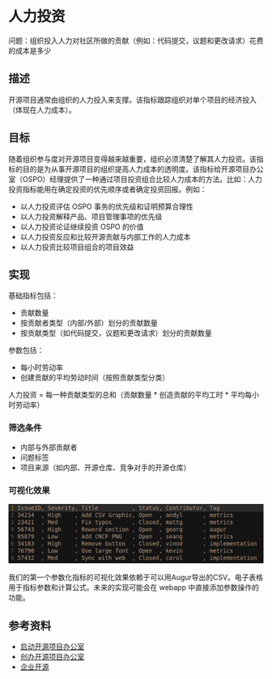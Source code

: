 # 人力投资

问题：组织投入人力对社区所做的贡献（例如：代码提交，议题和更改请求）花费的成本是多少

## 描述

开源项目通常由组织的人力投入来支撑。该指标跟踪组织对单个项目的经济投入（体现在人力成本）。

## 目标

随着组织参与度对开源项目变得越来越重要，组织必须清楚了解其人力投资。该指标的目的是为从事开源项目的组织提高人力成本的透明度。该指标给开源项目办公室（OSPO）经理提供了一种通过项目投资组合比较人力成本的方法。比如：人力投资指标能用在确定投资的优先顺序或者确定投资回报。例如：


  * 以人力投资评估 OSPO 事务的优先级和证明预算合理性
  * 以人力投资解释产品、项目管理事项的优先级
  * 以人力投资论证继续投资 OSPO 的价值
  * 以人力投资反应和比较开源贡献与内部工作的人力成本
  * 以人力投资比较项目组合的项目效益

## 实现

基础指标包括：

- 贡献数量
- 按贡献者类型（内部/外部）划分的贡献数量
- 按贡献类型（如代码提交，议题和更改请求）划分的贡献数量

参数包括：

- 每小时劳动率
- 创建贡献的平均劳动时间（按照贡献类型分类）

人力投资 = 每一种贡献类型的总和（贡献数量 * 创造贡献的平均工时 * 平均每小时劳动率）

### 筛选条件

* 内部与外部贡献者
* 问题标签
* 项目来源（如内部、开源仓库、竞争对手的开源仓库）

### 可视化效果

![csv](images/labor-investment_csv.png)

我们的第一个参数化指标的可视化效果依赖于可以用Augur导出的CSV。电子表格用于指标参数和计算公式。未来的实现可能会在 webapp 中直接添加参数操作的功能。


## 参考资料

- [启动开源项目办公室](https://www.slideshare.net/caniszczyk/starting-an-open-source-program-office-ospo)
- [创办开源项目办公室](https://events19.linuxfoundation.org/wp-content/uploads/2018/07/OSLS_2019-untold-story-of-OSPO.pdf)
- [企业开源](https://d1.awsstatic.com/Open%20Source/enterprise-oss-book.pdf)
